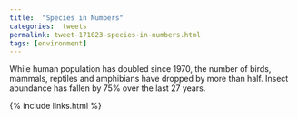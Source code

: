 ```yaml
---
title:  "Species in Numbers"
categories:  tweets
permalink: tweet-171023-species-in-numbers.html
tags: [environment]
---
```


While human population has doubled since 1970, the number of birds, mammals, reptiles
and amphibians have dropped by more than half.
Insect abundance has fallen by 75% over the last 27 years.

{% include links.html %}
